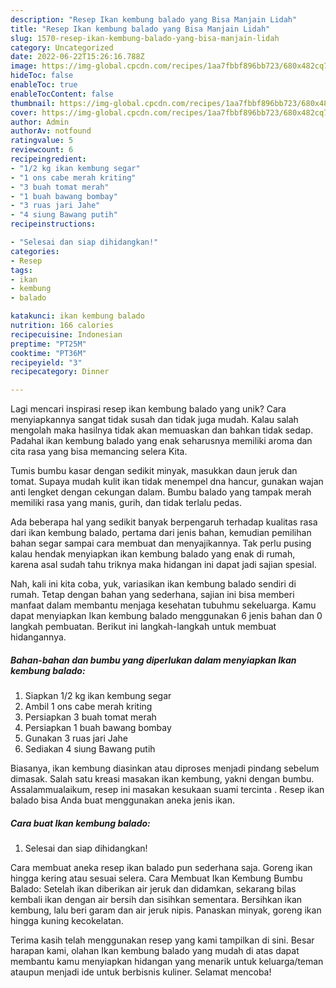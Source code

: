 ```yaml
---
description: "Resep Ikan kembung balado yang Bisa Manjain Lidah"
title: "Resep Ikan kembung balado yang Bisa Manjain Lidah"
slug: 1570-resep-ikan-kembung-balado-yang-bisa-manjain-lidah
category: Uncategorized
date: 2022-06-22T15:26:16.788Z
image: https://img-global.cpcdn.com/recipes/1aa7fbbf896bb723/680x482cq70/ikan-kembung-balado-foto-resep-utama.jpg
hideToc: false
enableToc: true
enableTocContent: false
thumbnail: https://img-global.cpcdn.com/recipes/1aa7fbbf896bb723/680x482cq70/ikan-kembung-balado-foto-resep-utama.jpg
cover: https://img-global.cpcdn.com/recipes/1aa7fbbf896bb723/680x482cq70/ikan-kembung-balado-foto-resep-utama.jpg
author: Admin
authorAv: notfound
ratingvalue: 5
reviewcount: 6
recipeingredient:
- "1/2 kg ikan kembung segar"
- "1 ons cabe merah kriting"
- "3 buah tomat merah"
- "1 buah bawang bombay"
- "3 ruas jari Jahe"
- "4 siung Bawang putih"
recipeinstructions:

- "Selesai dan siap dihidangkan!"
categories:
- Resep
tags:
- ikan
- kembung
- balado

katakunci: ikan kembung balado 
nutrition: 166 calories
recipecuisine: Indonesian
preptime: "PT25M"
cooktime: "PT36M"
recipeyield: "3"
recipecategory: Dinner

---
```





Lagi mencari inspirasi resep ikan kembung balado yang unik? Cara menyiapkannya sangat tidak susah dan tidak juga mudah. Kalau salah mengolah maka hasilnya tidak akan memuaskan dan bahkan tidak sedap. Padahal ikan kembung balado yang enak seharusnya memiliki aroma dan cita rasa yang bisa memancing selera Kita.





Tumis bumbu kasar dengan sedikit minyak, masukkan daun jeruk dan tomat. Supaya mudah kulit ikan tidak menempel dna hancur, gunakan wajan anti lengket dengan cekungan dalam. Bumbu balado yang tampak merah memiliki rasa yang manis, gurih, dan tidak terlalu pedas.

Ada beberapa hal yang sedikit banyak berpengaruh terhadap kualitas rasa dari ikan kembung balado, pertama dari jenis bahan, kemudian pemilihan bahan segar sampai cara membuat dan menyajikannya. Tak perlu pusing kalau hendak menyiapkan ikan kembung balado yang enak di rumah, karena asal sudah tahu triknya maka hidangan ini dapat jadi sajian spesial.






Nah, kali ini kita coba, yuk, variasikan ikan kembung balado sendiri di rumah. Tetap dengan bahan yang sederhana, sajian ini bisa memberi manfaat dalam membantu menjaga kesehatan tubuhmu sekeluarga. Kamu dapat menyiapkan Ikan kembung balado menggunakan 6 jenis bahan dan 0 langkah pembuatan. Berikut ini langkah-langkah untuk membuat hidangannya.

<!--inarticleads1-->

##### Bahan-bahan dan bumbu yang diperlukan dalam menyiapkan Ikan kembung balado:

1. Siapkan 1/2 kg ikan kembung segar
1. Ambil 1 ons cabe merah kriting
1. Persiapkan 3 buah tomat merah
1. Persiapkan 1 buah bawang bombay
1. Gunakan 3 ruas jari Jahe
1. Sediakan 4 siung Bawang putih


Biasanya, ikan kembung diasinkan atau diproses menjadi pindang sebelum dimasak. Salah satu kreasi masakan ikan kembung, yakni dengan bumbu. Assalammualaikum, resep ini masakan kesukaan suami tercinta ️. Resep ikan balado bisa Anda buat menggunakan aneka jenis ikan. 

<!--inarticleads2-->

##### Cara buat Ikan kembung balado:


1. Selesai dan siap dihidangkan!

Cara membuat aneka resep ikan balado pun sederhana saja. Goreng ikan hingga kering atau sesuai selera. Cara Membuat Ikan Kembung Bumbu Balado: Setelah ikan diberikan air jeruk dan didamkan, sekarang bilas kembali ikan dengan air bersih dan sisihkan sementara. Bersihkan ikan kembung, lalu beri garam dan air jeruk nipis. Panaskan minyak, goreng ikan hingga kuning kecokelatan. 

Terima kasih telah menggunakan resep yang kami tampilkan di sini. Besar harapan kami, olahan Ikan kembung balado yang mudah di atas dapat membantu kamu menyiapkan hidangan yang menarik untuk keluarga/teman ataupun menjadi ide untuk berbisnis kuliner. Selamat mencoba!
